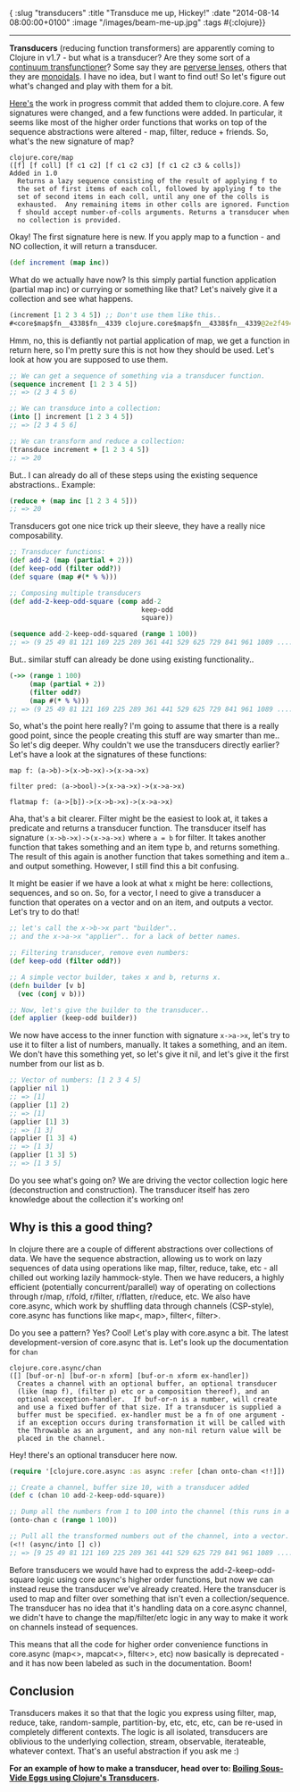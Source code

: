 { :slug "transducers"
:title "Transduce me up, Hickey!"
:date "2014-08-14 08:00:00+0100"
:image "/images/beam-me-up.jpg"
:tags #{:clojure}}

------

**Transducers** (reducing function transformers) are apparently coming to Clojure in v1.7 - but what is a
 transducer? Are they some sort of a [continuum transfunctioner][ct]? Some say they are [perverse lenses][lens], others that they are [monoidals][monoidal]. I have no idea, but I want to find out! So let's figure out what's changed and play with them for a bit.

[Here's][commit] the work in progress commit that added them to clojure.core. A few signatures were changed, and a few
functions were added. In particular, it seems like most of the higher order functions that works on top of the sequence abstractions were
altered - map, filter, reduce + friends. So, what's the new signature of map?

~~~
clojure.core/map
([f] [f coll] [f c1 c2] [f c1 c2 c3] [f c1 c2 c3 & colls])
Added in 1.0
  Returns a lazy sequence consisting of the result of applying f to
  the set of first items of each coll, followed by applying f to the
  set of second items in each coll, until any one of the colls is
  exhausted.  Any remaining items in other colls are ignored. Function
  f should accept number-of-colls arguments. Returns a transducer when
  no collection is provided.
~~~

Okay! The first signature here is new. If you apply map to a function - and NO collection, it will return a transducer.

~~~ clojure
(def increment (map inc))
~~~

What do we actually have now? Is this simply partial function application (partial map inc) or currying or something
like that? Let's naively give it a collection and see what happens.

~~~ clojure
(increment [1 2 3 4 5]) ;; Don't use them like this..
#<core$map$fn__4338$fn__4339 clojure.core$map$fn__4338$fn__4339@2e2f4944>
~~~

Hmm, no, this is defiantly not partial application of map, we get a function in return here, so I'm pretty sure
this is not how they should be used. Let's look at how you are supposed to use them.

~~~ clojure
;; We can get a sequence of something via a transducer function.
(sequence increment [1 2 3 4 5])
;; => (2 3 4 5 6)

;; We can transduce into a collection:
(into [] increment [1 2 3 4 5])
;; => [2 3 4 5 6]

;; We can transform and reduce a collection:
(transduce increment + [1 2 3 4 5])
;; => 20
~~~

But.. I can already do all of these steps using the existing sequence abstractions.. Example:

~~~ clojure
(reduce + (map inc [1 2 3 4 5]))
;; => 20
~~~

Transducers got one nice trick up their sleeve, they have a really nice composability.

~~~ clojure
;; Transducer functions:
(def add-2 (map (partial + 2)))
(def keep-odd (filter odd?))
(def square (map #(* % %)))

;; Composing multiple transducers
(def add-2-keep-odd-square (comp add-2
                                 keep-odd
                                 square))

(sequence add-2-keep-odd-squared (range 1 100))
;; => (9 25 49 81 121 169 225 289 361 441 529 625 729 841 961 1089 ....
~~~

But.. similar stuff can already be done using existing functionality..

~~~ clojure
(->> (range 1 100)
     (map (partial + 2))
     (filter odd?)
     (map #(* % %)))
;; => (9 25 49 81 121 169 225 289 361 441 529 625 729 841 961 1089 ....
~~~

So, what's the point here really? I'm going to assume that there is a really good point, since the people creating this stuff are way
smarter than me.. So let's dig deeper. Why couldn't we use the transducers directly earlier? Let's have a look at the
signatures of these functions:

~~~
map f: (a->b)->(x->b->x)->(x->a->x)

filter pred: (a->bool)->(x->a->x)->(x->a->x)

flatmap f: (a->[b])->(x->b->x)->(x->a->x)
~~~

Aha, that's a bit clearer. Filter might be the easiest to look at, it takes a predicate and returns a
transducer function. The transducer itself has signature `(x->b->x)->(x->a->x)` where `a = b` for filter. It takes another function that
takes something and an item type b, and returns something. The result of this again is another function that takes
something and item a.. and output something. However, I still find this a bit confusing.

It might be easier if we have a look at what x might be here: collections, sequences, and so on. So, for a vector, I need
to give a transducer a function that operates on a vector and on an item, and outputs a vector. Let's try to do that!

~~~ clojure
;; let's call the x->b->x part "builder"..
;; and the x->a->x "applier".. for a lack of better names.

;; Filtering transducer, remove even numbers:
(def keep-odd (filter odd?))

;; A simple vector builder, takes x and b, returns x.
(defn builder [v b]
  (vec (conj v b)))

;; Now, let's give the builder to the transducer..
(def applier (keep-odd builder))
~~~

We now have access to the inner function with signature `x->a->x`, let's try to use it to filter a list of numbers,
manually. It takes a something, and an item. We don't have this something yet, so let's give it nil, and let's give it
the first number from our list as b.

~~~ clojure
;; Vector of numbers: [1 2 3 4 5]
(applier nil 1)
;; => [1]
(applier [1] 2)
;; => [1]
(applier [1] 3)
;; => [1 3]
(applier [1 3] 4)
;; => [1 3]
(applier [1 3] 5)
;; => [1 3 5]
~~~

Do you see what's going on? We are driving the vector collection logic here (deconstruction and construction). The
transducer itself has zero knowledge about the collection it's working on!

## Why is this a good thing?

In clojure there are a couple of different abstractions over collections of data. We have the sequence abstraction,
allowing us to work on lazy sequences of data using operations like map, filter, reduce, take, etc - all chilled out
working lazily hammock-style. Then we have reducers, a highly efficient (potentially concurrent/parallel) way of operating on
collections through r/map, r/fold, r/filter, r/flatten, r/reduce, etc. We also have core.async, which work by shuffling data
through channels (CSP-style), core.async has functions like map<, map>, filter<, filter>.

Do you see a pattern? Yes? Cool! Let's play with core.async a bit. The latest development-version of core.async that is.
Let's look up the documentation for `chan`

~~~
clojure.core.async/chan
([] [buf-or-n] [buf-or-n xform] [buf-or-n xform ex-handler])
  Creates a channel with an optional buffer, an optional transducer
  (like (map f), (filter p) etc or a composition thereof), and an
  optional exception-handler.  If buf-or-n is a number, will create
  and use a fixed buffer of that size. If a transducer is supplied a
  buffer must be specified. ex-handler must be a fn of one argument -
  if an exception occurs during transformation it will be called with
  the Throwable as an argument, and any non-nil return value will be
  placed in the channel.
~~~

Hey! there's an optional transducer here now.

~~~ clojure
(require '[clojure.core.async :as async :refer [chan onto-chan <!!]])

;; Create a channel, buffer size 10, with a transducer added
(def c (chan 10 add-2-keep-odd-square))

;; Dump all the numbers from 1 to 100 into the channel (this runs in a go-block)
(onto-chan c (range 1 100))

;; Pull all the transformed numbers out of the channel, into a vector.
(<!! (async/into [] c))
;; => [9 25 49 81 121 169 225 289 361 441 529 625 729 841 961 1089 .... ]
~~~

Before transducers we would have had to express the add-2-keep-odd-square logic using core async's higher order functions, but now
we can instead reuse the transducer we've already created. Here the transducer is used to map and filter over something
that isn't even a collection/sequence. The transducer has no idea that it's handling data on a core.async channel, we
didn't have to change the map/filter/etc logic in any way to make it work on channels instead of sequences.

This means that all the code for higher order convenience functions in core.async (map<>, mapcat<>, filter<>, etc) now
basically is deprecated - and it has now been labeled as such in the documentation. Boom!

## Conclusion

Transducers makes it so that that the logic you express using filter, map, reduce, take, random-sample, partition-by, etc, etc, etc, can
be re-used in completely different contexts. The logic is all isolated, transducers are oblivious to the underlying collection,
stream, observable, iterateable, whatever context. That's an useful abstraction if you ask me :)

**For an example of how to make a transducer, head over to:
[Boiling Sous-Vide Eggs using Clojure's Transducers][eggs].**

[eggs]: /2014/10/06/pid-transducer/
[lens]: http://www.reddit.com/r/haskell/comments/2cv6l4/clojures_transducers_are_perverse_lenses/
[monoidal]: http://oleksandrmanzyuk.wordpress.com/2014/08/09/transducers-are-monoid-homomorphisms/
[commit]: https://github.com/clojure/clojure/commit/2a09172e0c3285ccdf79d1dc4d399d190678b670
[ct]: http://nb.urbandictionary.com/define.php?term=continuum%20transfunctioner
